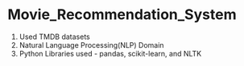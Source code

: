 # Movie_Recommendation_System
1. Used TMDB datasets
2. Natural Language Processing(NLP) Domain
3. Python Libraries used - pandas, scikit-learn, and NLTK
